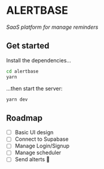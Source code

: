 # ALERTBASE

_SaaS platform for manage reminders_

## Get started

Install the dependencies...

```bash
cd alertbase
yarn
```

...then start the server:

```bash
yarn dev
```

## Roadmap

- [ ] Basic UI design
- [ ] Connect to Supabase
- [ ] Manage Login/Signup
- [ ] Manage scheduler
- [ ] Send alterts 🎉
